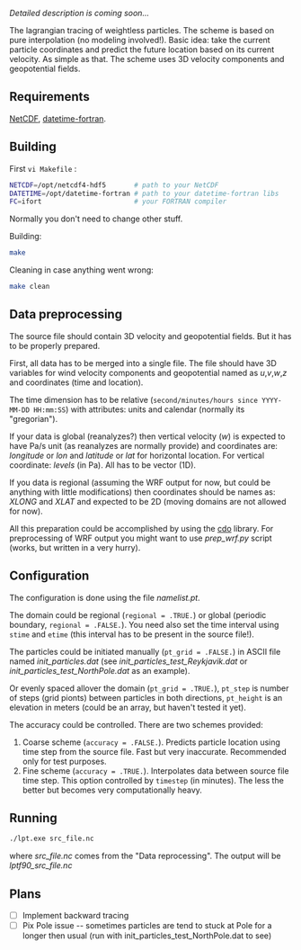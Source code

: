 *Detailed description is coming soon...*

The lagrangian tracing of weightless particles. The scheme is based on pure interpolation (no modeling involved!). Basic idea: take the current particle coordinates and predict the future location based on its current velocity. As simple as that. The scheme uses 3D velocity components and geopotential fields.

## Requirements

[NetCDF](https://www.unidata.ucar.edu/), [datetime-fortran](https://github.com/wavebitscientific/datetime-fortran).

## Building 

First `vi Makefile` :

```bash
NETCDF=/opt/netcdf4-hdf5       # path to your NetCDF
DATETIME=/opt/datetime-fortran # path to your datetime-fortran libs
FC=ifort                       # your FORTRAN compiler
```

Normally you don't need to change other stuff.

Building:

```bash
make
```

Cleaning in case anything went wrong:

```bash
make clean
```

## Data preprocessing

The source file should contain 3D velocity and geopotential fields. But it has to be properly prepared. 

First, all data has to be merged into a single file. The file should have 3D variables for wind velocity components and geopotential named as *u*,*v*,*w*,*z* and coordinates (time and location). 

The time dimension has to be relative (`second/minutes/hours since YYYY-MM-DD HH:mm:SS`) with attributes: units and calendar (normally its "gregorian").

If your data is global (reanalyzes?) then vertical velocity (*w*) is expected to have Pa/s unit (as reanalyzes are normally provide) and coordinates are: *longitude* or *lon* and *latitude* or *lat* for horizontal location. For vertical coordinate: *levels* (in Pa). All has to be vector (1D).

If you data is regional (assuming the WRF output for now, but could be anything with little modifications) then coordinates should be names as: *XLONG* and *XLAT* and expected to be 2D (moving domains are not allowed for now). 

All this preparation could be accomplished by using the [cdo](https://code.mpimet.mpg.de/projects/cdo/) library. For preprocessing of WRF output you might want to use *prep_wrf.py* script (works, but written in a very hurry). 

## Configuration

The configuration is done using the file *namelist.pt*.

The domain could be regional (`regional = .TRUE.`) or global (periodic boundary, `regional = .FALSE.`). You need also set the time interval using `stime` and `etime` (this interval has to be present in the source file!).

The particles could be initiated manually (`pt_grid = .FALSE.`) in ASCII file named *init_particles.dat* (see *init_particles_test_Reykjavik.dat* or *init_particles_test_NorthPole.dat* as an example). 

Or evenly spaced allover the domain (`pt_grid = .TRUE.`), `pt_step` is number of steps (grid pionts) between particles in both directions, `pt_height` is an elevation in meters (could be an array, but haven't tested it yet). 

The accuracy could be controlled. There are two schemes provided: 
1. Coarse scheme (`accuracy = .FALSE.`). Predicts particle location using time step from the source file. Fast but very inaccurate. Recommended only for test purposes. 
2. Fine scheme (`accuracy = .TRUE.`). Interpolates data between source file time step. This option controlled by `timestep` (in minutes). The less the better but becomes very computationally heavy. 

## Running

```bash
./lpt.exe src_file.nc
```
where *src_file.nc* comes from the "Data reprocessing". The output will be *lptf90_src_file.nc*

## Plans

- [ ] Implement backward tracing
- [ ] Pix Pole issue -- sometimes particles are tend to stuck at Pole for a longer then usual (run with init_particles_test_NorthPole.dat to see)

